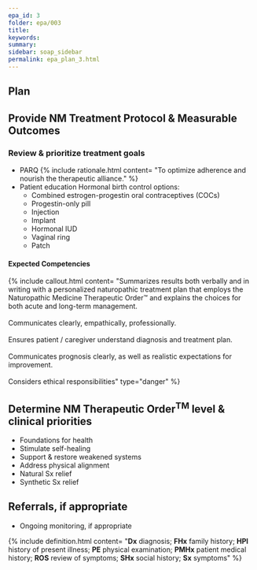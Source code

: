 ```yaml
---
epa_id: 3
folder: epa/003
title: 
keywords: 
summary: 
sidebar: soap_sidebar
permalink: epa_plan_3.html
---
```


## Plan
## Provide NM Treatment Protocol & Measurable Outcomes

### Review & prioritize treatment goals
- PARQ
  {% include rationale.html content= "To optimize adherence and nourish the therapeutic alliance." %}
- Patient education
  Hormonal birth control options:
  - Combined estrogen-progestin oral contraceptives (COCs)
  - Progestin-only pill 
  - Injection
  - Implant
  - Hormonal IUD
  - Vaginal ring
  - Patch

#### Expected Competencies
{% include callout.html content= "Summarizes results both verbally and in writing with a personalized naturopathic treatment plan that employs the Naturopathic Medicine Therapeutic Order™ and explains the choices for both acute and long-term management.<br><br>Communicates clearly, empathically, professionally.<br><br>Ensures patient / caregiver understand diagnosis and treatment plan.<br><br>Communicates prognosis clearly, as well as realistic expectations for improvement.<br><br>Considers ethical responsibilities" type="danger" %}

## Determine NM Therapeutic Order<sup>TM</sup> level & clinical priorities
- Foundations for health
- Stimulate self-healing
- Support & restore weakened systems
- Address physical alignment
- Natural Sx relief
- Synthetic Sx relief

## Referrals, if appropriate
- Ongoing monitoring, if appropriate

{% include definition.html content= "**Dx** diagnosis; **FHx** family history; **HPI** history of present illness; **PE** physical examination; **PMHx** patient medical history; **ROS** review of symptoms; **SHx** social history; **Sx** symptoms" %}

